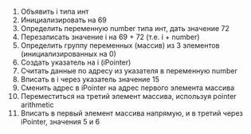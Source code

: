 1. Объявить i типа инт
2. Инициализировать на 69
3. Определить переменную number типа инт, дать значение 72
4. Перезаписать значение i на 69 + 72 (т.е. i + number)
5. Определить группу переменных (массив) из 3 элементов (инициализированных на 0)
6. Создать указатель на i (iPointer)
7. Считать данные по адресу из указателя в переменную number
8. Вписать в i через указатель значение 15
9. Сменить адрес в iPointer на адрес первого элемента массива
10. Переместиться на третий элемент массива, используя pointer arithmetic
11. Вписать в первый элемент массива напрямую, и в третий через iPointer, значения 5 и 6